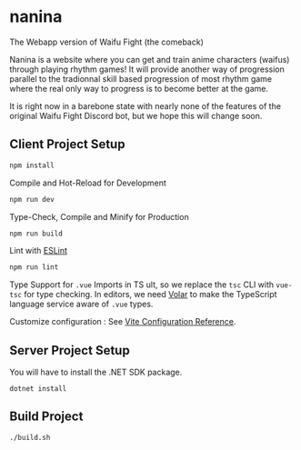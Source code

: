 # nanina
The Webapp version of Waifu Fight (the comeback)

Nanina is a website where you can get and train anime characters (waifus) through playing rhythm games!
It will provide another way of progression parallel to the tradionnal skill based progression of most rhythm game where the real only way to progress is to become better at the game.

It is right now in a barebone state with nearly none of the features of the original Waifu Fight Discord bot, but we hope this will change soon. 

## Client Project Setup

```sh
npm install
```

Compile and Hot-Reload for Development

```sh
npm run dev
```

Type-Check, Compile and Minify for Production

```sh
npm run build
```

Lint with [ESLint](https://eslint.org/)

```sh
npm run lint
```

Type Support for `.vue` Imports in TS
 ult, so we replace the `tsc` CLI with `vue-tsc` for type checking. In editors, we need [Volar](https://marketplace.visualstudio.com/items?itemName=Vue.volar) to make the TypeScript language service aware of `.vue` types.

Customize configuration : See [Vite Configuration Reference](https://vitejs.dev/config/).

## Server Project Setup

You will have to install the .NET SDK package.

```
dotnet install
```

## Build Project

```sh
./build.sh
```
